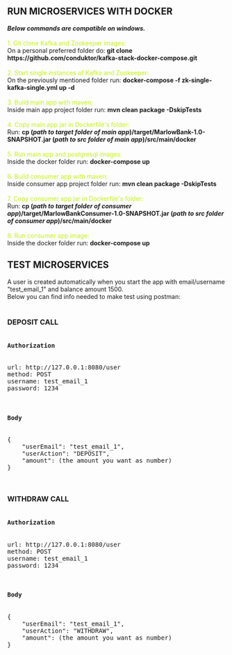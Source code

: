 <h2>RUN MICROSERVICES WITH DOCKER</h2>
<strong><i>Below commands are compatible on windows.</i></strong>
<br>
<br>
<span style="color:  #c5f015"> 1. Git clone Kafka and Zookeeper images: <br> </span>
On a personal preferred folder do: 
<strong>git clone https://github.com/conduktor/kafka-stack-docker-compose.git</strong>
<br>
<br>
<span style="color:  #c5f015"> 2. Start single instances of Kafka and Zookeeper: </span>
<br>
On the previously mentioned folder run: <strong>docker-compose -f zk-single-kafka-single.yml up -d</strong>
<br>
<br>
<span style="color:  #c5f015"> 3. Build main app with maven: </span>
<br>
Inside main app project folder run: <strong>mvn clean package -DskipTests</strong>
<br>
<br>
<span style="color:  #c5f015"> 4. Copy main app jar in Dockerfile's folder: </span>
<br>
Run: <strong>cp (<i>path to target folder of main app</i>)/target/MarlowBank-1.0-SNAPSHOT.jar (<i>path to src folder of main app</i>)/src/main/docker</strong>
<br>
<br>
<span style="color:  #c5f015"> 5. Run main app and postgresql images: </span>
<br>
Inside the docker folder run: <strong>docker-compose up</strong>
<br>
<br>
<span style="color:  #c5f015"> 6. Build consumer app with maven: </span>
<br>
Inside consumer app project folder run: <strong>mvn clean package -DskipTests</strong>
<br>
<br>
<span style="color:  #c5f015"> 7. Copy consumer app jar in Dockerfile's folder: </span>
<br>
Run: <strong>cp (<i>path to target folder of consumer app</i>)/target/MarlowBankConsumer-1.0-SNAPSHOT.jar (<i>path to src folder of consumer app</i>)/src/main/docker</strong>
<br>
<br>
<span style="color:  #c5f015"> 8. Run consumer app image: </span>
<br>
Inside the docker folder run: <strong>docker-compose up</strong>

<h2>TEST MICROSERVICES</h2>
A user is created automatically when you start the app with email/username "test_email_1" and balance amount 1500.<br>
Below you can find info needed to make test using postman:
<br>
<br>
<h3>DEPOSIT CALL</h3>
<pre>
<h4>Authorization</h4>
url: http://127.0.0.1:8080/user
method: POST
username: test_email_1
password: 1234
<br>
<h4>Body</h4>
{
    "userEmail": "test_email_1",
    "userAction": "DEPOSIT",
    "amount": (the amount you want as number)
}
</pre>
<br>
<h3>WITHDRAW CALL</h3>
<pre>
<h4>Authorization</h4>
url: http://127.0.0.1:8080/user
method: POST
username: test_email_1
password: 1234
<br>
<h4>Body</h4>
{
    "userEmail": "test_email_1",
    "userAction": "WITHDRAW",
    "amount": (the amount you want as number)
}
</pre>
